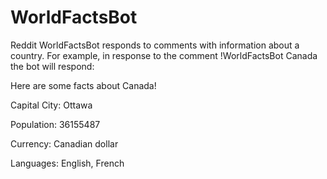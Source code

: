 # WorldFactsBot
Reddit WorldFactsBot responds to comments with information about a country. For example, in response to the comment !WorldFactsBot Canada
the bot will respond:

Here are some facts about Canada!

Capital City: Ottawa

Population: 36155487

Currency: Canadian dollar

Languages: English, French

<Link to National Flag>
